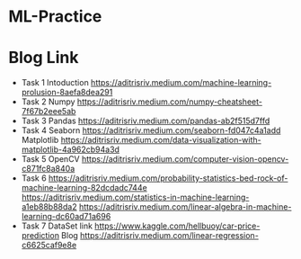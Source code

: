 # ML-Practice
# Blog Link
- Task 1 Intoduction https://aditrisriv.medium.com/machine-learning-prolusion-8aefa8dea291
- Task 2 Numpy https://aditrisriv.medium.com/numpy-cheatsheet-7f67b2eee5ab
- Task 3 Pandas https://aditrisriv.medium.com/pandas-ab2f515d7ffd
- Task 4 Seaborn https://aditrisriv.medium.com/seaborn-fd047c4a1add
        Matplotlib https://aditrisriv.medium.com/data-visualization-with-matplotlib-4a962cb94a3d
- Task 5 OpenCV https://aditrisriv.medium.com/computer-vision-opencv-c871fc8a840a
- Task 6 https://aditrisriv.medium.com/probability-statistics-bed-rock-of-machine-learning-82dcdadc744e
        https://aditrisriv.medium.com/statistics-in-machine-learning-a1eb88b88da2
        https://aditrisriv.medium.com/linear-algebra-in-machine-learning-dc60ad71a696
- Task 7 
        DataSet link https://www.kaggle.com/hellbuoy/car-price-prediction
        Blog https://aditrisriv.medium.com/linear-regression-c6625caf9e8e
